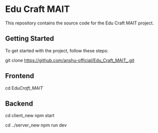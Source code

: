 # Edu Craft MAIT

This repository contains the source code for the Edu Craft MAIT project.

## Getting Started

To get started with the project, follow these steps:

git clone https://github.com/anshu-official/Edu_Craft_MAIT_.git

## Frontend

cd Edu*Craft_MAIT*

## Backend

cd client_new
npm start

cd ../server_new
npm run dev
